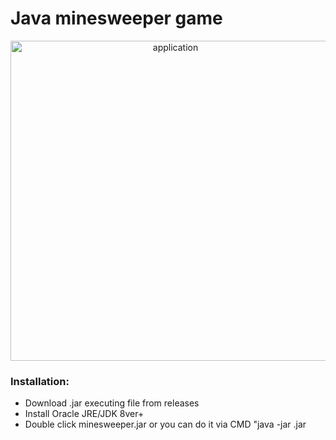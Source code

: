 <h1>Java minesweeper game</h1>
<p align="center">
  <img src="https://i.imgur.com/pVnvUVb.png" alt="application" width="512" />

<p align="left">
<h3>Installation:</h4>
<ul>
<li> Download .jar executing file from releases
<li> Install Oracle JRE/JDK 8ver+
<li> Double click minesweeper.jar or you can do it via CMD "java -jar <path to file>.jar
</p>

